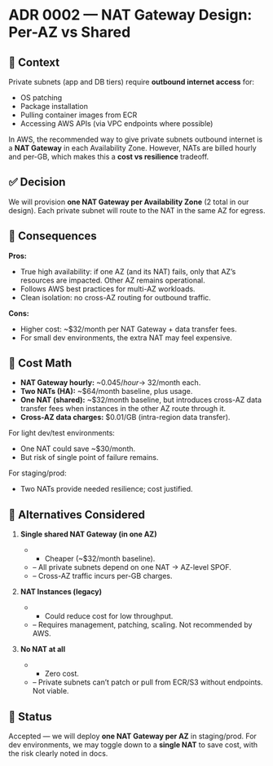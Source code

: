 # ADR 0002 — NAT Gateway Design: Per-AZ vs Shared

## 📖 Context

Private subnets (app and DB tiers) require **outbound internet access** for:

- OS patching
- Package installation
- Pulling container images from ECR
- Accessing AWS APIs (via VPC endpoints where possible)

In AWS, the recommended way to give private subnets outbound internet is a **NAT Gateway** in each Availability Zone.
However, NATs are billed hourly and per-GB, which makes this a **cost vs resilience** tradeoff.

## ✅ Decision

We will provision **one NAT Gateway per Availability Zone** (2 total in our design).
Each private subnet will route to the NAT in the same AZ for egress.

## 🎯 Consequences

**Pros:**

- True high availability: if one AZ (and its NAT) fails, only that AZ’s resources are impacted. Other AZ remains operational.
- Follows AWS best practices for multi-AZ workloads.
- Clean isolation: no cross-AZ routing for outbound traffic.

**Cons:**

- Higher cost: ~$32/month per NAT Gateway + data transfer fees.
- For small dev environments, the extra NAT may feel expensive.

## 💸 Cost Math

- **NAT Gateway hourly:** ~$0.045/hour → ~$32/month each.
- **Two NATs (HA):** ~$64/month baseline, plus usage.
- **One NAT (shared):** ~$32/month baseline, but introduces cross-AZ data transfer fees when instances in the other AZ route through it.
- **Cross-AZ data charges:** $0.01/GB (intra-region data transfer).

For light dev/test environments:

- One NAT could save ~$30/month.
- But risk of single point of failure remains.

For staging/prod:

- Two NATs provide needed resilience; cost justified.

## 🔄 Alternatives Considered

1. **Single shared NAT Gateway (in one AZ)**

   - + Cheaper (~$32/month baseline).
   - – All private subnets depend on one NAT → AZ-level SPOF.
   - – Cross-AZ traffic incurs per-GB charges.
2. **NAT Instances (legacy)**

   - + Could reduce cost for low throughput.
   - – Requires management, patching, scaling. Not recommended by AWS.
3. **No NAT at all**

   - + Zero cost.
   - – Private subnets can’t patch or pull from ECR/S3 without endpoints. Not viable.

## 📌 Status

Accepted — we will deploy **one NAT Gateway per AZ** in staging/prod.
For dev environments, we may toggle down to a **single NAT** to save cost, with the risk clearly noted in docs.
